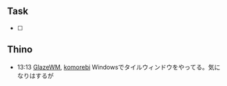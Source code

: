 ## Task
- [ ]

## Thino



- 13:13 
	[GlazeWM](https://github.com/glzr-io/glazewm), [komorebi](https://github.com/LGUG2Z/komorebi)
	Windowsでタイルウィンドウをやってる。気になりはするが 